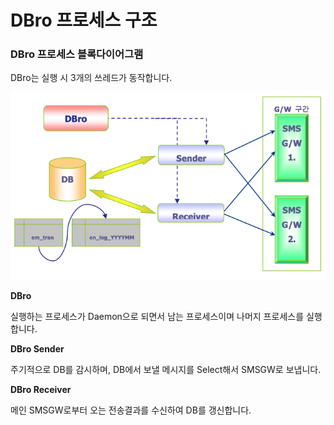 # DBro 프로세스 구조

### DBro 프로세스 블록다이어그램

DBro는 실행 시 3개의 쓰레드가 동작합니다.

![](<../.gitbook/assets/image (5).png>)

**DBro**

실행하는 프로세스가 Daemon으로 되면서 남는 프로세스이며 나머지 프로세스를 실행합니다.

**DBro Sender**

주기적으로 DB를 감시하며, DB에서 보낼 메시지를 Select해서 SMSGW로 보냅니다.

**DBro Receiver**

메인 SMSGW로부터 오는 전송결과를 수신하여 DB를 갱신합니다.
